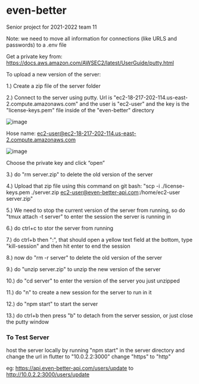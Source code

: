 # even-better
Senior project for 2021-2022 team 11

Note: we need to move all information for connections (like URLS and passwords) to a .env file

Get a private key from: https://docs.aws.amazon.com/AWSEC2/latest/UserGuide/putty.html

To upload a new version of the server:

1.) Create a zip file of the server folder

2.) Connect to the server using putty. Url is "ec2-18-217-202-114.us-east-2.compute.amazonaws.com" and the user is "ec2-user" and the key is the "license-keys.pem" file inside of the "even-better" directory

![image](https://user-images.githubusercontent.com/45301418/146040128-57ab175a-e8a6-49b8-8810-c80db3f4cfd8.png)
 
Hose name: ec2-user@ec2-18-217-202-114.us-east-2.compute.amazonaws.com

![image](https://user-images.githubusercontent.com/45301418/146040187-52e0f4a3-314f-4000-8432-0352b6234777.png)

Choose the private key and click “open”


3.) do "rm server.zip" to delete the old version of the server

4.) Upload that zip file using this command on git bash: "scp -i ./license-keys.pem ./server.zip ec2-user@even-better-api.com:/home/ec2-user server.zip"

5.) We need to stop the current version of the server from running, so do "tmux attach -t server" to enter the session the server is running in

6.) do ctrl+c to stor the server from running

7.) do ctrl+b then ":", that should open a yellow text field at the bottom, type "kill-session" and then hit enter to end the session

8.) now do "rm -r server" to delete the old version of the server

9.) do "unzip server.zip" to unzip the new version of the server

10.) do "cd server" to enter the version of the server you just unzipped

11.) do "n" to create a new session for the server to run in it

12.) do "npm start" to start the server

13.) do ctrl+b then press "b" to detach from the server session, or just close the putty window


### To Test Server

host the server locally by running "npm start" in the server directory and change the url in flutter to "10.0.2.2:3000"
change "https" to "http"

eg: https://api.even-better-api.com/users/update to http://10.0.2.2:3000/users/update

